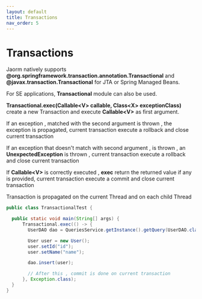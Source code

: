 ```yaml
---
layout: default
title: Transactions
nav_order: 5
---
```


# Transactions

Jaorm natively supports **@org.springframework.transaction.annotation.Transactional**
and **@javax.transaction.Transactional** for JTA or Spring Managed Beans.

For SE applications, **Transactional** module can also be used.

**Transactional.exec(Callable\<V\> callable, Class\<X\> exceptionClass)** create a new Transaction and execute **Callable\<V>** as first argument.

If an exception , matched with the second argument is thrown , the exception is propagated,
current transaction execute a rollback and close current transaction

If an exception that doesn't match with second argument , is thrown , an **UnexpectedException** is thrown ,
current transaction execute a rollback and close current transaction

If **Callable\<V>** is correctly executed , **exec** return the returned value if any is provided,
current transaction execute a commit and close current transaction

Transaction is propagated on the current Thread and on each child Thread

```java
public class TransactionalTest {

  public static void main(String[] args) {
      Transactional.exec(() -> {
        UserDAO dao = QueriesService.getInstance().getQuery(UserDAO.class);

        User user = new User();
        user.setId("id");
        user.setName("name");

        dao.insert(user);

        // After this , commit is done on current transaction
      }, Exception.class);
  }
}
```
